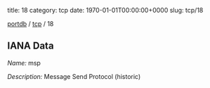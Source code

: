 title: 18
category: tcp
date: 1970-01-01T00:00:00+0000
slug: tcp/18

[portdb](/) / [tcp](/category/tcp.html) / 18


## IANA Data

_Name:_ msp

_Description:_ Message Send Protocol (historic)


